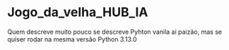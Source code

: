# Jogo_da_velha_HUB_IA
Quem descreve muito pouco se descreve
Pyhton vanila ai paizão, mas se quiser rodar na mesma versão 
Python 3.13.0

